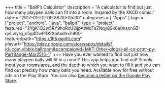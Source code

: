 +++
title = "BallPit Calculator"
description = "A calculator to find out just how many playpen balls can fit into a room. Inspired by the XKCD comic."
date = "2017-01-20T09:38:00-05:00"
categories = [
    "Apps"
]
tags = ["project", "android", "java", "ballpit"]
type = "project"
featured="2YgK1Q2w5RY9hoRcU2ijpAtWqTaZNqy89x6a0nsnnGZ-qvLwyrg_o5g4DwPlDSXaAxdh=h900"
featuredpath="https://lh5.ggpht.com"
playurl="https://play.google.com/store/apps/details?id=com.vibbix.ballroom&pcampaignid=MKT-Other-global-all-co-prtnr-py-PartBadge-Mar2515-1"
+++
Have you ever wanted to find out just how many playpen balls will fit in a room? This app helps you find out!
Simply input your rooms area, and the depth to which you want to fill it and you can find out precisly how many balls
you need. Available now for free without ads on the Play Store. You can also [become a tester on the Google Play Store](https://play.google.com/apps/testing/com.vibbix.ballroom).